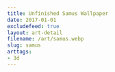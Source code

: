 ```yaml
---
title: Unfinished Samus Wallpaper
date: 2017-01-01
excludefeed: true
layout: art-detail
filename: /art/samus.webp
slug: samus
arttags:
- 3d
---
```

